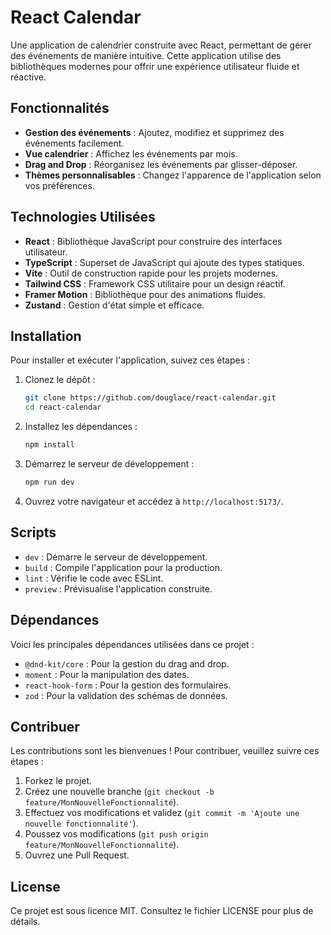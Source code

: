 # React Calendar

Une application de calendrier construite avec React, permettant de gérer des événements de manière intuitive. Cette application utilise des bibliothèques modernes pour offrir une expérience utilisateur fluide et réactive.

## Fonctionnalités

- **Gestion des événements** : Ajoutez, modifiez et supprimez des événements facilement.
- **Vue calendrier** : Affichez les événements par mois.
- **Drag and Drop** : Réorganisez les événements par glisser-déposer.
- **Thèmes personnalisables** : Changez l'apparence de l'application selon vos préférences.

## Technologies Utilisées

- **React** : Bibliothèque JavaScript pour construire des interfaces utilisateur.
- **TypeScript** : Superset de JavaScript qui ajoute des types statiques.
- **Vite** : Outil de construction rapide pour les projets modernes.
- **Tailwind CSS** : Framework CSS utilitaire pour un design réactif.
- **Framer Motion** : Bibliothèque pour des animations fluides.
- **Zustand** : Gestion d'état simple et efficace.

## Installation

Pour installer et exécuter l'application, suivez ces étapes :

1. Clonez le dépôt :
   ```bash
   git clone https://github.com/douglace/react-calendar.git
   cd react-calendar
   ```

2. Installez les dépendances :
   ```bash
   npm install
   ```

3. Démarrez le serveur de développement :
   ```bash
   npm run dev
   ```

4. Ouvrez votre navigateur et accédez à `http://localhost:5173/`.

## Scripts

- `dev` : Démarre le serveur de développement.
- `build` : Compile l'application pour la production.
- `lint` : Vérifie le code avec ESLint.
- `preview` : Prévisualise l'application construite.

## Dépendances

Voici les principales dépendances utilisées dans ce projet :

- `@dnd-kit/core` : Pour la gestion du drag and drop.
- `moment` : Pour la manipulation des dates.
- `react-hook-form` : Pour la gestion des formulaires.
- `zod` : Pour la validation des schémas de données.

## Contribuer

Les contributions sont les bienvenues ! Pour contribuer, veuillez suivre ces étapes :

1. Forkez le projet.
2. Créez une nouvelle branche (`git checkout -b feature/MonNouvelleFonctionnalité`).
3. Effectuez vos modifications et validez (`git commit -m 'Ajoute une nouvelle fonctionnalité'`).
4. Poussez vos modifications (`git push origin feature/MonNouvelleFonctionnalité`).
5. Ouvrez une Pull Request.

## License

Ce projet est sous licence MIT. Consultez le fichier LICENSE pour plus de détails.